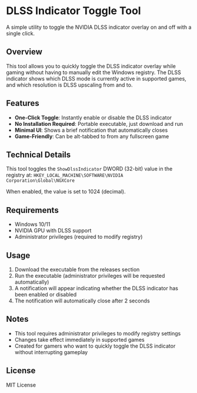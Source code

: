 # DLSS Indicator Toggle Tool

A simple utility to toggle the NVIDIA DLSS indicator overlay on and off with a single click.

## Overview

This tool allows you to quickly toggle the DLSS indicator overlay while gaming without having to manually edit the Windows registry. The DLSS indicator shows which DLSS mode is currently active in supported games, and which resolution is DLSS upscaling from and to.

## Features

- **One-Click Toggle**: Instantly enable or disable the DLSS indicator
- **No Installation Required**: Portable executable, just download and run
- **Minimal UI**: Shows a brief notification that automatically closes
- **Game-Friendly**: Can be alt-tabbed to from any fullscreen game

## Technical Details

This tool toggles the `ShowDlssIndicator` DWORD (32-bit) value in the registry at:
`HKEY_LOCAL_MACHINE\SOFTWARE\NVIDIA Corporation\Global\NGXCore`

When enabled, the value is set to 1024 (decimal).

## Requirements

- Windows 10/11
- NVIDIA GPU with DLSS support
- Administrator privileges (required to modify registry)

## Usage

1. Download the executable from the releases section
2. Run the executable (administrator privileges will be requested automatically)
3. A notification will appear indicating whether the DLSS indicator has been enabled or disabled
4. The notification will automatically close after 2 seconds

## Notes

- This tool requires administrator privileges to modify registry settings
- Changes take effect immediately in supported games
- Created for gamers who want to quickly toggle the DLSS indicator without interrupting gameplay

## License

MIT License
